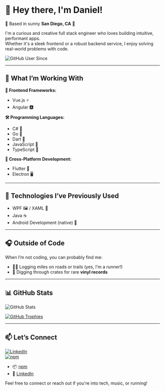 # 👋 Hey there, I'm Daniel!

📍 Based in sunny **San Diego, CA** 🌴

I'm a curious and creative full stack engineer who loves building intuitive, performant apps.  
Whether it's a sleek frontend or a robust backend service, I enjoy solving real-world problems with code.

![GitHub User Since](https://img.shields.io/badge/GitHub-since%202013-181717?logo=github)

---

## 🚀 What I’m Working With

**🧠 Frontend Frameworks:**  
- Vue.js ⚡  
- Angular 🅰️  

**🛠️ Programming Languages:**  
- C# 🔷  
- Go 🐹  
- Dart 🎯  
- JavaScript 💛  
- TypeScript 🔵  

**📱 Cross-Platform Development:**  
- Flutter 📱  
- Electron 🖥️  

---

## 🧰 Technologies I’ve Previously Used

- WPF 🖼️  / XAML 📐  
- Java ☕  
- Android Development (native) 🤖  

---

## 🎧 Outside of Code

When I’m not coding, you can probably find me:  
- 🏃‍♂️ Logging miles on roads or trails (yes, I'm a runner!)  
- 🎵 Digging through crates for rare **vinyl records**  

---

## 📊 GitHub Stats

![GitHub Stats](https://github-readme-stats.vercel.app/api?username=danielmoncada&show_icons=true&theme=monokai)

[![GitHub Trophies](https://github-profile-trophy.vercel.app/?username=danielmoncada&theme=gruvbox)](https://github.com/ryo-ma/github-profile-trophy)

---

## 📫 Let’s Connect

[![LinkedIn](https://img.shields.io/badge/LinkedIn-Connect-blue?logo=linkedin)](https://www.linkedin.com/in/danielmoncada)  
[![npm](https://img.shields.io/badge/npm-Profile-red?logo=npm)](https://www.npmjs.com/~danielmoncada)

- 📦 [npm](https://www.npmjs.com/~danielmoncada)  
- 💼 [LinkedIn](https://www.linkedin.com/in/danielmoncada)  

Feel free to connect or reach out if you're into tech, music, or running!
